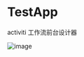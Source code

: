 # TestApp
activiti 工作流前台设计器

![image](http://ww1.sinaimg.cn/large/0060lm7Tgw1f61bxwhi19j30zh0j1qbb.jpg)

